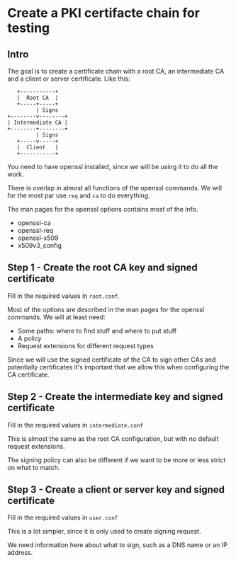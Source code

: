 # Create a PKI certifacte chain for testing

## Intro

The goal is to create a certificate chain with a root CA, an intermediate CA and a client or server certificate. Like this:

       +-----------+   
       |  Root CA  |   
       +-----+-----+   
             | Signs   
    +--------v--------+
    | Intermediate CA |
    +--------+--------+
             | Signs   
       +-----v-----+   
       |  Client   |   
       +-----------+   

You need to have openssl installed, since we will be using it to do all the work.

There is overlap in almost all functions of the openssl commands. We will for the most par use `req` and `ca` to do everything.

The man pages for the openssl options contains most of the info.
- openssl-ca
- openssl-req
- openssl-x509
- x509v3_config

## Step 1 - Create the root CA key and signed certificate
Fill in the required values in `root.conf`.

Most of the options are described in the man pages for the openssl commands. We will at least need:
- Some paths: where to find stuff and where to put stuff
- A policy
- Request extensions for different request types

Since we will use the signed certificate of the CA to sign other CAs and potentially certificates it's important that we allow this when configuring the CA certificate.


## Step 2 - Create the intermediate key and signed certificate
Fill in the required values in `intermediate.conf`

This is almost the same as the root CA configuration, but with no default request extensions.

The signing policy can also be different if we want to be more or less strict on what to match.


## Step 3 - Create a client or server key and signed certificate
Fill in the required values in `user.conf`

This is a lot simpler, since it is only used to create signing request.

We need information here about what to sign, such as a DNS name or an IP address.